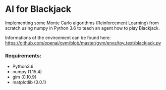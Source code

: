 # AI for Blackjack
Implementing some Monte Carlo algorithms (Reinforcement Learning) from scratch using numpy in Python 3.6 to teach an agent how to play Blackjack.

Informations of the environment can be found here:
https://github.com/openai/gym/blob/master/gym/envs/toy_text/blackjack.py

### Requirements:
- Python3.6
- numpy (1.15.4)
- gim   (0.10.9)
- matplotlib (3.0.1)
